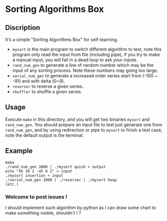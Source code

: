 Sorting Algorithms Box
=========================

Discription
-----------
It's a simple "Sorting Algorithms Box" for self-learning.

* `mysort` is the main program to switch different algorithm to test, note this program only read the input from file (including pipe), if you try to make a manual input, you will fall in a dead loop to ask your inputs.
* `rand_num_gen` to generate a line of random number which may be the input of any sorting process. Note these numbers may going too large.
* `serial_num_gen` to generate a increased order series start from  (-100 ~ -91) and with delta (0~9).
* `reverser` to reverse a given series.
* `shuffler` to shuffle a given series. <This part ought to be analysed again>

Usage
-----
Execute `make` in this directory, and you will get two binaries `mysort` and `rand_num_gen`.  You should prepare an input file to test just generate one from `rand_num_gen`,  and by using redirection or pipe to `mysort` to finish a test case, note the default output is the terminal.

Example
-----
```
make
./rand_num_gen 1000 | ./mysort quick > output
echo "45 34 2 -45 0 2" > input
./mysort insertion < input
./serial_num_gen 1000 | ./reverser | ./mysort heap
(etc.)
```

### Welcome to post issues !

I should implement such algorithm by python as I can draw some chart to make something visible, shouldn't I ?


